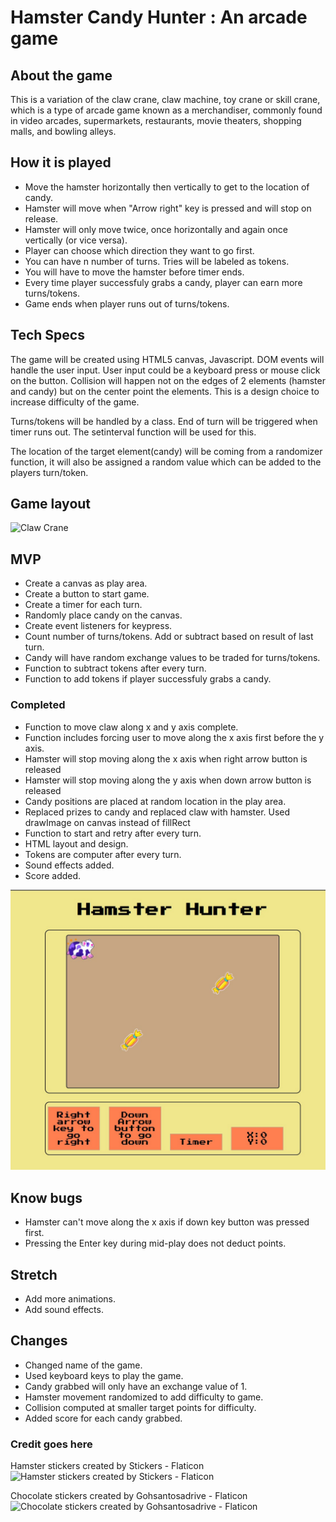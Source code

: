 # Hamster Candy Hunter : An arcade game

## About the game

This is a variation of the claw crane, claw machine, toy crane or skill crane, which is a type of arcade game known as a merchandiser, commonly found in video arcades, supermarkets, restaurants, movie theaters, shopping malls, and bowling alleys.


## How it is played

* Move the hamster horizontally then vertically to get to the location of candy.
* Hamster will move when "Arrow right" key is pressed and will stop on release.
* Hamster will only move twice, once horizontally and again once vertically (or vice versa).
* Player can choose which direction they want to go first.
* You can have n number of turns. Tries will be labeled as tokens.
* You will have to move the hamster before timer ends.
* Every time player successfuly grabs a candy, player can earn more turns/tokens.
* Game ends when player runs out of turns/tokens.

## Tech Specs

The game will be created using HTML5 canvas, Javascript. DOM events will handle the user input. User input could be a keyboard press or mouse click on the button. Collision will happen not on the edges of 2 elements (hamster and candy) but on the center point the elements. This is a design choice to increase difficulty of the game. 

Turns/tokens will be handled by a class. End of turn will be triggered when timer runs out. The setinterval function will be used for this.

The location of the target element(candy) will be coming from a randomizer function, it will also be assigned a random value which can be added to the players turn/token. 


## Game layout

![Claw Crane](https://i.imgur.com/nf3txe0.jpg)

## MVP

* Create a canvas as play area.
* Create a button to start game.
* Create a timer for each turn.
* Randomly place candy on the canvas.
* Create event listeners for keypress.
* Count number of turns/tokens. Add or subtract based on result of last turn.
* Candy will have random exchange values to be traded for turns/tokens. 
* Function to subtract tokens after every turn.
* Function to add tokens if player successfuly grabs a candy.

### Completed

* Function to move claw along x and y axis complete.
* Function includes forcing user to move along the x axis first before the y axis.
* Hamster will stop moving along the x axis when right arrow button is released 
* Hamster will stop moving along the y axis when down arrow button is released 
* Candy positions are placed at random location in the play area.
* Replaced prizes to candy and replaced claw with hamster. Used drawImage on canvas instead of fillRect
* Function to start and retry after every turn.
* HTML layout and design.
* Tokens are computer after every turn.
* Sound effects added.
* Score added.

![Claw Crane](images/hamster-hunter-beta.jpg)

## Know bugs

* Hamster can't move along the x axis if down key button was pressed first.
* Pressing the Enter key during mid-play does not deduct points.

## Stretch

* Add more animations.
* Add sound effects.

## Changes

* Changed name of the game.
* Used keyboard keys to play the game. 
* Candy grabbed will only have an exchange value of 1.
* Hamster movement randomized to add difficulty to game.
* Collision computed at smaller target points for difficulty.
* Added score for each candy grabbed.

### Credit goes here

Hamster stickers created by Stickers - Flaticon
![Hamster stickers created by Stickers - Flaticon](https://www.flaticon.com/free-stickers/hamster) 

Chocolate stickers created by Gohsantosadrive - Flaticon
![Chocolate stickers created by Gohsantosadrive - Flaticon](https://www.flaticon.com/free-icons/chocolate)